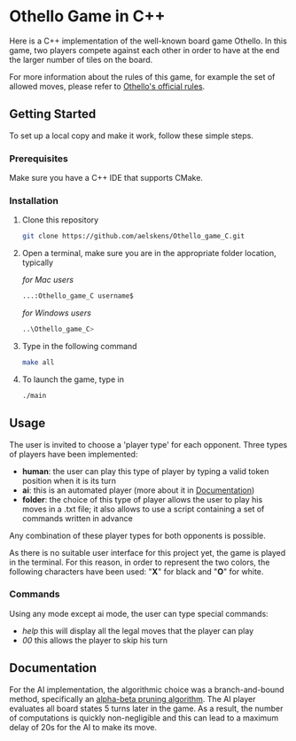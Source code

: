 # Othello Game in C++

Here is a C++ implementation of the well-known board game Othello. In this game, two players compete against each other in order to have at the end the larger number of tiles on the board. 

For more information about the rules of this game, for example the set of allowed moves, please refer to [Othello's official rules](https://www.worldothello.org/about/about-othello/othello-rules/official-rules/english).

## Getting Started

To set up a local copy and make it work, follow these simple steps.

### Prerequisites

Make sure you have a C++ IDE that supports CMake.

### Installation

1. Clone this repository
   ```sh
   git clone https://github.com/aelskens/Othello_game_C.git
   ```
3. Open a terminal, make sure you are in the appropriate folder location, typically

   *for Mac users*   
   ```sh
   ...:Othello_game_C username$
   ```
   *for Windows users*
   ```sh
   ..\Othello_game_C>
   ```
4. Type in the following command
   ```sh
   make all
   ```
5. To launch the game, type in
   ```sh
   ./main
   ```

## Usage

The user is invited to choose a 'player type' for each opponent. 
Three types of players have been implemented:
* **human**: the user can play this type of player by typing a valid token position when it is its turn
* **ai**: this is an automated player (more about it in [Documentation](#documentation))
* **folder**: the choice of this type of player allows the user to play his moves in a .txt file; it also allows to use a script containing a set of commands written in advance

Any combination of these player types for both opponents is possible.

As there is no suitable user interface for this project yet, the game is played in the terminal. For this reason, in order to represent the two colors, the following characters have been used: "**X**" for black and "**O**" for white.

### Commands

Using any mode except ai mode, the user can type special commands:
* *help* this will display all the legal moves that the player can play
* *00* this allows the player to skip his turn

## Documentation

For the AI implementation, the algorithmic choice was a branch-and-bound method, specifically an [alpha-beta pruning algorithm](https://en.wikipedia.org/wiki/Alpha%E2%80%93beta_pruning). The AI player evaluates all board states 5 turns later in the game. As a result, the number of computations is quickly non-negligible and this can lead to a maximum delay of 20s for the AI to make its move.
